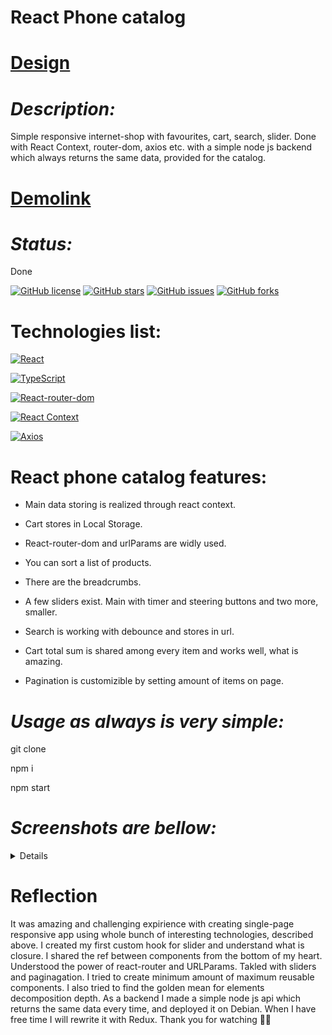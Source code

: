 # React Phone catalog

# [Design](https://www.figma.com/file/uEetgWenSRxk9jgiym6Yzp/Phone-catalog-redesign?node-id=1%3A2)

# _Description:_

Simple responsive internet-shop with favourites, cart, search, slider. Done with React Context, router-dom, axios etc. with a simple node js backend which always returns the same data, provided for the catalog.

 

# [Demolink](https://haduigon.github.io/react_phone-catalog/#/)

# _Status:_  

Done

[![GitHub license](https://img.shields.io/github/license/haduigon/react_phone-catalog)](https://github.com/haduigon/react_phone-catalog/blob/master/LICENSE)
[![GitHub stars](https://img.shields.io/github/stars/haduigon/react_phone-catalog)](https://github.com/haduigon/react_phone-catalog/stargazers)
[![GitHub issues](https://img.shields.io/github/issues/haduigon/react_phone-catalog)](https://github.com/haduigon/react_phone-catalog/issues)
[![GitHub forks](https://img.shields.io/github/forks/haduigon/react_phone-catalog)](https://github.com/haduigon/react_phone-catalog/network)

# Technologies list:

[![React](https://img.shields.io/badge/React-18.3.1-green)](https://react.dev/)

[![TypeScript](https://img.shields.io/badge/TypeScript-5.4.5-green)](https://www.typescriptlang.org/)

[![React-router-dom](https://img.shields.io/badge/React%20Router%20Dom-6.23.1-yellow)](https://reactrouter.com/en/main)

[![React Context](https://img.shields.io/badge/React%20Context-0.0.3-blue)](https://reactjs.org/docs/context.html)

[![Axios](https://img.shields.io/badge/Axios-18.3.1-orange)](https://axios.com)

# React phone catalog features:

- Main data storing is realized through react context. 

- Cart stores in Local Storage. 

- React-router-dom and urlParams are widly used. 

- You can sort a list of products.

- There are the breadcrumbs.

- A few sliders exist. Main with timer and steering buttons and two more, smaller. 

- Search is working with debounce and stores in url.

- Cart total sum is shared among every item and works well, what is amazing.

- Pagination is customizible by setting amount of items on page.

# _Usage as always is very simple:_   

git clone

npm i

npm start

# _Screenshots are bellow:_  

<details>
  <img width="1792" alt="Screenshot 2024-06-05 at 16 29 19" src="https://github.com/haduigon/react_phone-catalog/assets/20277989/7ab8607f-dc9f-4def-8b11-e1aae73d1a93">
<img width="1792" alt="Screenshot 2024-06-05 at 16 30 09" src="https://github.com/haduigon/react_phone-catalog/assets/20277989/a00f3d9e-bae9-4337-a1a7-419515d0fcef">
<img width="1792" alt="Screenshot 2024-06-05 at 16 30 27" src="https://github.com/haduigon/react_phone-catalog/assets/20277989/f2af4034-977b-49eb-930f-3b104f9eb1e7">

</details>

# Reflection

It was amazing and challenging expirience with creating single-page responsive app using whole bunch of interesting technologies, described above. I created my first custom hook for slider and understand what is closure. I shared the ref between components from the bottom of my heart. Understood the power of react-router and URLParams. Takled with sliders and paginagation. I tried to create minimum amount of maximum reusable components. I also tried to find the golden mean for elements decomposition depth. As a backend I made a simple node js api which returns the same data every time, and deployed it on Debian. When I have free time I will rewrite it with Redux. Thank you for watching 👨‍🦲

